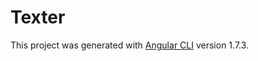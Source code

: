 # Texter

This project was generated with [Angular CLI](https://github.com/angular/angular-cli) version 1.7.3.

